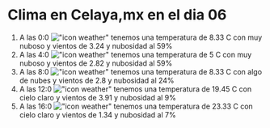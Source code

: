 # Clima en Celaya,mx en el dia 06

1. A las 0:0 !["icon weather"](http://openweathermap.org/img/w/04n.png) tenemos una temperatura de 8.33 C con muy nuboso y  vientos de 3.24 y nubosidad al 59%
1. A las 4:0 !["icon weather"](http://openweathermap.org/img/w/04n.png) tenemos una temperatura de 5 C con muy nuboso y  vientos de 2.82 y nubosidad al 59%
1. A las 8:0 !["icon weather"](http://openweathermap.org/img/w/02d.png) tenemos una temperatura de 8.33 C con algo de nubes y  vientos de 2.8 y nubosidad al 24%
1. A las 12:0 !["icon weather"](http://openweathermap.org/img/w/01d.png) tenemos una temperatura de 19.45 C con cielo claro y  vientos de 3.91 y nubosidad al 9%
1. A las 16:0 !["icon weather"](http://openweathermap.org/img/w/01d.png) tenemos una temperatura de 23.33 C con cielo claro y  vientos de 1.34 y nubosidad al 7%

